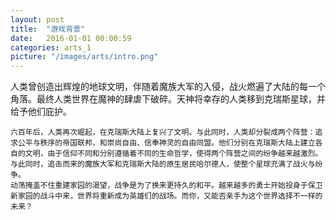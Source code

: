 ```yaml
---
layout: post
title:  "游戏背景"
date:   2016-01-01 00:00:59
categories: arts_1
picture: "/images/arts/intro.png"
---
```


<div class="post-content">	
<p>
	人类曾创造出辉煌的地球文明，伴随着魔族大军的入侵，战火燃遍了大陆的每一个角落。最终人类世界在魔神的肆虐下破碎。天神将幸存的人类移到克瑞斯星球，并给予他们庇护。

	六百年后，人类再次崛起，在克瑞斯大陆上复兴了文明。与此同时，人类却分裂成两个阵营：追求公平与秩序的帝国联邦，和崇尚自由、信奉神灵的自由同盟。他们分别在克瑞斯大陆上建立各自的文明，由于信仰不同和分别遵循着不同的生命哲学，使得两个阵营之间的纷争越来越激烈。
	与此同时，追击而来的魔族大军和克瑞斯大陆的原生居民哈尔德人，使整个星球充满了战火与纷争。
	动荡掩盖不住重建家园的渴望，战争是为了换来更持久的和平。越来越多的勇士开始投身于保卫新家园的战斗中来，世界将重新成为英雄们的战场。而你，又能否亲手为这个世界选择不一样的未来？
</p>
</div>